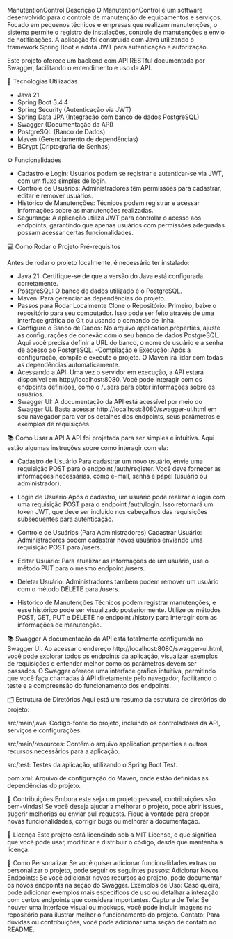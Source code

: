 ManutentionControl
Descrição
O ManutentionControl é um software desenvolvido para o controle de manutenção de equipamentos e serviços. Focado em pequenos técnicos e empresas que realizam manutenções, o sistema permite o registro de instalações, controle de manutenções e envio de notificações. A aplicação foi construída com Java utilizando o framework Spring Boot e adota JWT para autenticação e autorização.

Este projeto oferece um backend com API RESTful documentada por Swagger, facilitando o entendimento e uso da API.

🚀 Tecnologias Utilizadas
- Java 21
- Spring Boot 3.4.4
- Spring Security (Autenticação via JWT)
- Spring Data JPA (Integração com banco de dados PostgreSQL)
- Swagger (Documentação da API)
- PostgreSQL (Banco de Dados)
- Maven (Gerenciamento de dependências)
- BCrypt (Criptografia de Senhas)

⚙️ Funcionalidades
- Cadastro e Login: Usuários podem se registrar e autenticar-se via JWT, com um fluxo simples de login.
- Controle de Usuários: Administradores têm permissões para cadastrar, editar e remover usuários.
- Histórico de Manutenções: Técnicos podem registrar e acessar informações sobre as manutenções realizadas.
- Segurança: A aplicação utiliza JWT para controlar o acesso aos endpoints, garantindo que apenas usuários com permissões adequadas possam acessar certas funcionalidades.

💻 Como Rodar o Projeto
Pré-requisitos

Antes de rodar o projeto localmente, é necessário ter instalado:

- Java 21: Certifique-se de que a versão do Java está configurada corretamente.
- PostgreSQL: O banco de dados utilizado é o PostgreSQL.
- Maven: Para gerenciar as dependências do projeto.
- Passos para Rodar Localmente
Clone o Repositório: Primeiro, baixe o repositório para seu computador. Isso pode ser feito através de uma interface gráfica do Git ou usando o comando de linha.
- Configure o Banco de Dados: No arquivo application.properties, ajuste as configurações de conexão com o seu banco de dados PostgreSQL. Aqui você precisa definir a URL do banco, o nome de usuário e a senha de acesso ao PostgreSQL.
-Compilação e Execução: Após a configuração, compile e execute o projeto. O Maven irá lidar com todas as dependências automaticamente.
- Acessando a API: Uma vez o servidor em execução, a API estará disponível em http://localhost:8080. Você pode interagir com os endpoints definidos, como o /users para obter informações sobre os usuários.
- Swagger UI: A documentação da API está acessível por meio do Swagger UI. Basta acessar http://localhost:8080/swagger-ui.html em seu navegador para ver os detalhes dos endpoints, seus parâmetros e exemplos de requisições.

📚 Como Usar a API
A API foi projetada para ser simples e intuitiva. Aqui estão algumas instruções sobre como interagir com ela:

- Cadastro de Usuário
Para cadastrar um novo usuário, envie uma requisição POST para o endpoint /auth/register. Você deve fornecer as informações necessárias, como e-mail, senha e papel (usuário ou administrador).

- Login de Usuário
Após o cadastro, um usuário pode realizar o login com uma requisição POST para o endpoint /auth/login. Isso retornará um token JWT, que deve ser incluído nos cabeçalhos das requisições subsequentes para autenticação.

- Controle de Usuários (Para Administradores)
Cadastrar Usuário: Administradores podem cadastrar novos usuários enviando uma requisição POST para /users.

- Editar Usuário: Para atualizar as informações de um usuário, use o método PUT para o mesmo endpoint /users.

- Deletar Usuário: Administradores também podem remover um usuário com o método DELETE para /users.

- Histórico de Manutenções
Técnicos podem registrar manutenções, e esse histórico pode ser visualizado posteriormente. Utilize os métodos POST, GET, PUT e DELETE no endpoint /history para interagir com as informações de manutenção.

📚 Swagger
A documentação da API está totalmente configurada no Swagger UI. Ao acessar o endereço http://localhost:8080/swagger-ui.html, você pode explorar todos os endpoints da aplicação, visualizar exemplos de requisições e entender melhor como os parâmetros devem ser passados.
O Swagger oferece uma interface gráfica intuitiva, permitindo que você faça chamadas à API diretamente pelo navegador, facilitando o teste e a compreensão do funcionamento dos endpoints.

🗂️ Estrutura de Diretórios
Aqui está um resumo da estrutura de diretórios do projeto:

src/main/java: Código-fonte do projeto, incluindo os controladores da API, serviços e configurações.

src/main/resources: Contém o arquivo application.properties e outros recursos necessários para a aplicação.

src/test: Testes da aplicação, utilizando o Spring Boot Test.

pom.xml: Arquivo de configuração do Maven, onde estão definidas as dependências do projeto.

💬 Contribuições
Embora este seja um projeto pessoal, contribuições são bem-vindas! Se você deseja ajudar a melhorar o projeto, pode abrir issues, sugerir melhorias ou enviar pull requests. Fique à vontade para propor novas funcionalidades, corrigir bugs ou melhorar a documentação.

📄 Licença
Este projeto está licenciado sob a MIT License, o que significa que você pode usar, modificar e distribuir o código, desde que mantenha a licença.

🔄 Como Personalizar
Se você quiser adicionar funcionalidades extras ou personalizar o projeto, pode seguir os seguintes passos:
Adicionar Novos Endpoints: Se você adicionar novos recursos ao projeto, pode documentar os novos endpoints na seção do Swagger.
Exemplos de Uso: Caso queira, pode adicionar exemplos mais específicos de uso ou detalhar a interação com certos endpoints que considera importantes.
Captura de Tela: Se houver uma interface visual ou mockups, você pode incluir imagens no repositório para ilustrar melhor o funcionamento do projeto.
Contato: Para dúvidas ou contribuições, você pode adicionar uma seção de contato no README.
